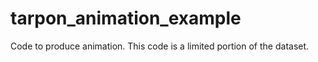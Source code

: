 # tarpon_animation_example
Code to produce animation. This code is a limited portion of the dataset. 
